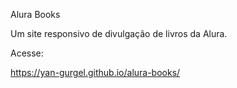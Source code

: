 Alura Books

Um site responsivo de divulgação de livros da Alura.

Acesse: 

https://yan-gurgel.github.io/alura-books/

